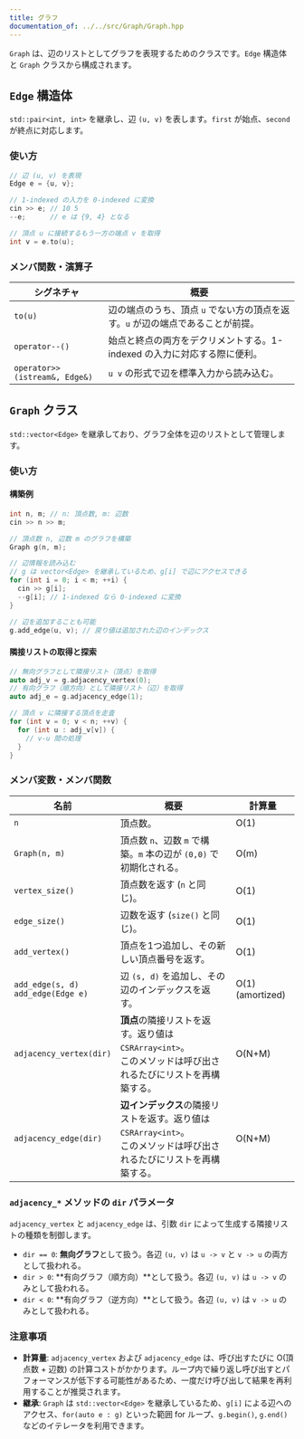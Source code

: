 ```yaml
---
title: グラフ
documentation_of: ../../src/Graph/Graph.hpp
---
```


`Graph` は、辺のリストとしてグラフを表現するためのクラスです。`Edge` 構造体と `Graph` クラスから構成されます。

## `Edge` 構造体

`std::pair<int, int>` を継承し、辺 `(u, v)` を表します。`first` が始点、`second` が終点に対応します。

### 使い方
```cpp
// 辺 (u, v) を表現
Edge e = {u, v};

// 1-indexed の入力を 0-indexed に変換
cin >> e; // 10 5
--e;      // e は {9, 4} となる

// 頂点 u に接続するもう一方の端点 v を取得
int v = e.to(u);
```

### メンバ関数・演算子

|シグネチャ|概要|
|---|---|
|`to(u)`|辺の端点のうち、頂点 `u` でない方の頂点を返す。`u` が辺の端点であることが前提。|
|`operator--()`| 始点と終点の両方をデクリメントする。1-indexed の入力に対応する際に便利。|
|`operator>>(istream&, Edge&)`| `u v` の形式で辺を標準入力から読み込む。|

## `Graph` クラス

`std::vector<Edge>` を継承しており、グラフ全体を辺のリストとして管理します。

### 使い方

#### 構築例
```cpp
int n, m; // n: 頂点数, m: 辺数
cin >> n >> m;

// 頂点数 n, 辺数 m のグラフを構築
Graph g(n, m);

// 辺情報を読み込む
// g は vector<Edge> を継承しているため、g[i] で辺にアクセスできる
for (int i = 0; i < m; ++i) {
  cin >> g[i];
  --g[i]; // 1-indexed なら 0-indexed に変換
}

// 辺を追加することも可能
g.add_edge(u, v); // 戻り値は追加された辺のインデックス
```

#### 隣接リストの取得と探索
```cpp
// 無向グラフとして隣接リスト（頂点）を取得
auto adj_v = g.adjacency_vertex(0);
// 有向グラフ（順方向）として隣接リスト（辺）を取得
auto adj_e = g.adjacency_edge(1);

// 頂点 v に隣接する頂点を走査
for (int v = 0; v < n; ++v) {
  for (int u : adj_v[v]) {
    // v-u 間の処理
  }
}
```

### メンバ変数・メンバ関数

|名前|概要|計算量|
|---|---|---|
|`n`|頂点数。| O(1) |
|`Graph(n, m)`|頂点数 `n`、辺数 `m` で構築。`m` 本の辺が `(0,0)` で初期化される。| O(m) |
|`vertex_size()`|頂点数を返す (`n` と同じ)。| O(1) |
|`edge_size()`|辺数を返す (`size()` と同じ)。| O(1) |
|`add_vertex()`|頂点を1つ追加し、その新しい頂点番号を返す。| O(1) |
|`add_edge(s, d)` <br> `add_edge(Edge e)`| 辺 `(s, d)` を追加し、その辺のインデックスを返す。| O(1) (amortized) |
|`adjacency_vertex(dir)`|**頂点**の隣接リストを返す。返り値は `CSRArray<int>`。 <br> このメソッドは呼び出されるたびにリストを再構築する。| O(N+M) |
|`adjacency_edge(dir)`|**辺インデックス**の隣接リストを返す。返り値は `CSRArray<int>`。 <br> このメソッドは呼び出されるたびにリストを再構築する。| O(N+M) |

### `adjacency_*` メソッドの `dir` パラメータ

`adjacency_vertex` と `adjacency_edge` は、引数 `dir` によって生成する隣接リストの種類を制御します。

-   `dir == 0`: **無向グラフ**として扱う。各辺 `(u, v)` は `u -> v` と `v -> u` の両方として扱われる。
-   `dir > 0`: **有向グラフ（順方向）**として扱う。各辺 `(u, v)` は `u -> v` のみとして扱われる。
-   `dir < 0`: **有向グラフ（逆方向）**として扱う。各辺 `(u, v)` は `v -> u` のみとして扱われる。

### 注意事項
- **計算量**: `adjacency_vertex` および `adjacency_edge` は、呼び出すたびに O(頂点数 + 辺数) の計算コストがかかります。ループ内で繰り返し呼び出すとパフォーマンスが低下する可能性があるため、一度だけ呼び出して結果を再利用することが推奨されます。
- **継承**: `Graph` は `std::vector<Edge>` を継承しているため、`g[i]` による辺へのアクセス、`for(auto e : g)` といった範囲 for ループ、`g.begin()`, `g.end()` などのイテレータを利用できます。